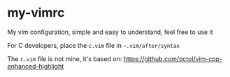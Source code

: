 # my-vimrc
My vim configuration, simple and easy to understand, feel free to use it

For C developers, place the `c.vim` file in `~.vim/after/syntax`

The `c.vim` file is not mine, it's based on: https://github.com/octol/vim-cpp-enhanced-highlight
